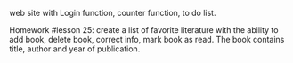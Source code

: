 web site with Login function, counter function, to do list.

Homework #lesson 25:
create a list of favorite literature with the ability to add book, delete book, correct info, mark book as read. The book contains title, author and year of publication.
